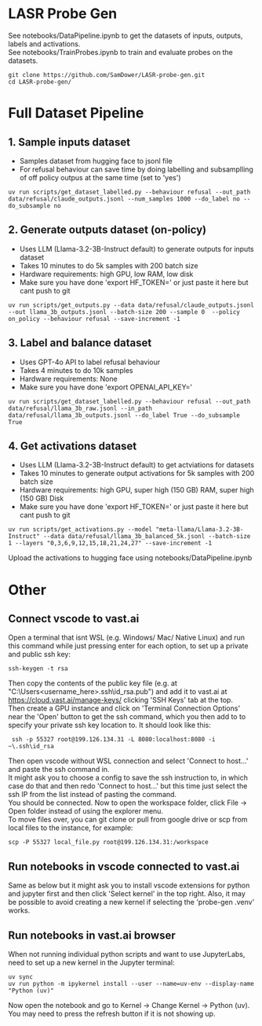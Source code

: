 # LASR Probe Gen
See notebooks/DataPipeline.ipynb to get the datasets of inputs, outputs, labels and activations. \
See notebooks/TrainProbes.ipynb to train and evaluate probes on the datasets.
```
git clone https://github.com/SamDower/LASR-probe-gen.git
cd LASR-probe-gen/
```

# Full Dataset Pipeline
## 1. Sample inputs dataset
- Samples dataset from hugging face to jsonl file
- For refusal behaviour can save time by doing labelling and subsamplling of off policy outpus at the same time (set to 'yes')

```uv run scripts/get_dataset_labelled.py --behaviour refusal --out_path data/refusal/claude_outputs.jsonl --num_samples 1000 --do_label no --do_subsample no```

## 2. Generate outputs dataset (on-policy)
- Uses LLM (Llama-3.2-3B-Instruct default) to generate outputs for inputs dataset
- Takes 10 minutes to do 5k samples with 200 batch size
- Hardware requirements: high GPU, low RAM, low disk
- Make sure you have done 'export HF_TOKEN=<key>' or just paste it here but cant push to git

```uv run scripts/get_outputs.py --data data/refusal/claude_outputs.jsonl --out llama_3b_outputs.jsonl --batch-size 200 --sample 0  --policy on_policy --behaviour refusal --save-increment -1```

## 3. Label and balance dataset
- Uses GPT-4o API to label refusal behaviour
- Takes 4 minutes to do 10k samples
- Hardware requirements: None
- Make sure you have done 'export OPENAI_API_KEY=<key>'

```uv run scripts/get_dataset_labelled.py --behaviour refusal --out_path data/refusal/llama_3b_raw.jsonl --in_path data/refusal/llama_3b_outputs.jsonl --do_label True --do_subsample True```

## 4. Get activations dataset
- Uses LLM (Llama-3.2-3B-Instruct default) to get actviations for datasets
- Takes 10 minutes to generate output activations for 5k samples with 200 batch size
- Hardware requirements: high GPU, super high (150 GB) RAM, super high (150 GB) Disk
- Make sure you have done 'export HF_TOKEN=<key>' or just paste it here but cant push to git

```uv run scripts/get_activations.py --model "meta-llama/Llama-3.2-3B-Instruct" --data data/refusal/llama_3b_balanced_5k.jsonl --batch-size 1 --layers "0,3,6,9,12,15,18,21,24,27" --save-increment -1```

Upload the activations to hugging face using notebooks/DataPipeline.ipynb

# Other
## Connect vscode to vast.ai
Open a terminal that isnt WSL (e.g. Windows/ Mac/ Native Linux) and run this command while just pressing enter for each option, to set up a private and public ssh key:
```
ssh-keygen -t rsa
```
Then copy the contents of the public key file (e.g. at "C:\Users\<username_here>\.ssh\id_rsa.pub") and add it to vast.ai at https://cloud.vast.ai/manage-keys/ clicking 'SSH Keys' tab at the top.\
Then create a GPU instance and click on 'Terminal Connection Options' near the 'Open' button to get the ssh command, which you then add to to specify your private ssh key location to. It should look like this:
```
 ssh -p 55327 root@199.126.134.31 -L 8080:localhost:8080 -i ~\.ssh\id_rsa
 ```
Then open vscode without WSL connection and select 'Connect to host...' and paste the ssh command in. \
It might ask you to choose a config to save the ssh instruction to, in which case do that and then redo 'Connect to host...' but this time just select the ssh IP from the list instead of pasting the command. \
You should be connected. Now to open the workspace folder, click File → Open folder instead of using the explorer menu. \
To move files over, you can git clone or pull from google drive or scp from local files to the instance, for example:
```
scp -P 55327 local_file.py root@199.126.134.31:/workspace
```


## Run notebooks in vscode connected to vast.ai
Same as below but it might ask you to install vscode extensions for python and jupyter first and then click 'Select kernel' in the top right. Also, it may be possible to avoid creating a new kernel if selecting the 'probe-gen .venv' works.


## Run notebooks in vast.ai browser
When not running individual python scripts and want to use JupyterLabs, need to set up a new kernel in the Jupyter terminal:
```
uv sync
uv run python -m ipykernel install --user --name=uv-env --display-name "Python (uv)"
```
Now open the notebook and go to Kernel → Change Kernel → Python (uv). You may need to press the refresh button if it is not showing up.
